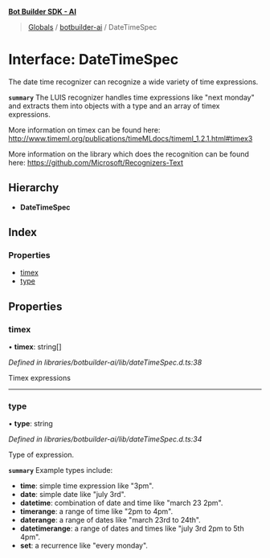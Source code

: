 **[Bot Builder SDK - AI](../README.md)**

> [Globals](undefined) / [botbuilder-ai](../README.md) / DateTimeSpec

# Interface: DateTimeSpec

The date time recognizer can recognize a wide variety of time expressions.

**`summary`** 
The LUIS recognizer handles time expressions like "next monday" and extracts them into objects with a
type and an array of timex expressions.

More information on timex can be found here: http://www.timeml.org/publications/timeMLdocs/timeml_1.2.1.html#timex3

More information on the library which does the recognition can be found here: https://github.com/Microsoft/Recognizers-Text

## Hierarchy

* **DateTimeSpec**

## Index

### Properties

* [timex](botbuilder_ai.datetimespec.md#timex)
* [type](botbuilder_ai.datetimespec.md#type)

## Properties

### timex

•  **timex**: string[]

*Defined in libraries/botbuilder-ai/lib/dateTimeSpec.d.ts:38*

Timex expressions

___

### type

•  **type**: string

*Defined in libraries/botbuilder-ai/lib/dateTimeSpec.d.ts:34*

Type of expression.

**`summary`** 
Example types include:

- **time**: simple time expression like "3pm".
- **date**: simple date like "july 3rd".
- **datetime**: combination of date and time like "march 23 2pm".
- **timerange**: a range of time like "2pm to 4pm".
- **daterange**: a range of dates like "march 23rd to 24th".
- **datetimerange**: a range of dates and times like "july 3rd 2pm to 5th 4pm".
- **set**: a recurrence like "every monday".
